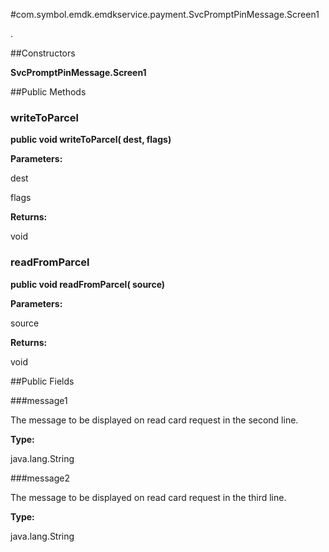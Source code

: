 #com.symbol.emdk.emdkservice.payment.SvcPromptPinMessage.Screen1

.



##Constructors

**SvcPromptPinMessage.Screen1**



##Public Methods

### writeToParcel

**public void writeToParcel( dest,  flags)**



**Parameters:**

dest

flags

**Returns:**

void

### readFromParcel

**public void readFromParcel( source)**



**Parameters:**

source

**Returns:**

void

##Public Fields

###message1

The message to be displayed on read card request in the second line.

**Type:**

java.lang.String

###message2

The message to be displayed on read card request in the third line.

**Type:**

java.lang.String

